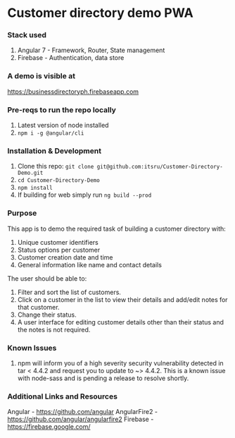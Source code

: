 # Customer directory demo PWA 

### Stack used

1. Angular 7 - Framework, Router, State management
2. Firebase - Authentication, data store

### A demo is visible at 

https://businessdirectoryph.firebaseapp.com

### Pre-reqs to run the repo locally

1. Latest version of node installed 
2. `npm i -g @angular/cli`

### Installation & Development

1. Clone this repo: `git clone git@github.com:itsru/Customer-Directory-Demo.git`
2. `cd Customer-Directory-Demo`
3. `npm install`
4. If building for web simply run `ng build --prod`

### Purpose

This app is to demo the required task of building a customer directory with:
1. Unique customer identifiers
2. Status options per customer
3. Customer creation date and time
4. General information like name and contact details

The user should be able to:
1. Filter and sort the list of customers.
2. Click on a customer in the list to view their details and add/edit notes for that
customer.
3. Change their status.
4. A user interface for editing customer details other than their status and the notes is not required.

### Known Issues

1. npm will inform you of a high severity security vulnerability detected in tar < 4.4.2 and request you to update to ~> 4.4.2. This is a known issue with node-sass and is pending a release to resolve shortly. 

### Additional Links and Resources

Angular - https://github.com/angular
AngularFire2 - https://github.com/angular/angularfire2
Firebase - https://firebase.google.com/
